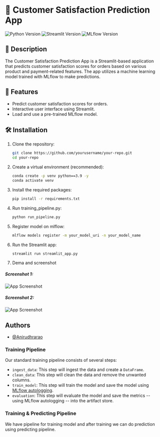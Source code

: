 # 🛒 Customer Satisfaction Prediction App

![Python Version](https://img.shields.io/badge/Python-3.9%2B-blue)
![Streamlit Version](https://img.shields.io/badge/Streamlit-1.25.0%2B-blue)
![MLflow Version](https://img.shields.io/badge/MLflow-2.6.0%2B-blue)

## 📖 Description

The Customer Satisfaction Prediction App is a Streamlit-based application that predicts customer satisfaction scores for orders based on various product and payment-related features. The app utilizes a machine learning model trained with MLflow to make predictions.

## 🚀 Features

- Predict customer satisfaction scores for orders.
- Interactive user interface using Streamlit.
- Load and use a pre-trained MLflow model.

## 🛠️ Installation

1. Clone the repository:

   ```bash
   git clone https://github.com/yourusername/your-repo.git
   cd your-repo

2. Create a virtual environment (recommended):
    
    ```bash
    conda create -p venv python==3.9 -y
    conda activate venv

3. Install the required packages:
    
    ```bash
    pip install -r requirements.txt

4. Run training_pipeline.py:

    ```bash
    python run_pipeline.py

5. Register model on mlflow:

    ```bash
    mlflow models register -m your_model_uri -n your_model_name

6. Run the Streamlit app:

    ```bash
    streamlit run streamlit_app.py
7. Dema and screenshot
##### Screenshot 1:
![App Screenshot](https://github.com/Anirudhrarao/Customer-Satisfaction-Prediction-App/blob/main/Demo/stream.png)
##### Screenshot 2:
![App Screenshot](https://github.com/Anirudhrarao/Customer-Satisfaction-Prediction-App/blob/main/Demo/mlflow.png)

## Authors

- [@Anirudhrarao](https://github.com/Anirudhrarao)


### Training Pipeline

Our standard training pipeline consists of several steps:

- `ingest_data`: This step will ingest the data and create a `DataFrame`.
- `clean_data`: This step will clean the data and remove the unwanted columns.
- `train_model`: This step will train the model and save the model using [MLflow autologging](https://www.mlflow.org/docs/latest/tracking.html).
- `evaluation`: This step will evaluate the model and save the metrics -- using MLflow autologging -- into the artifact store.

### Training & Predicting Pipeline
We have pipeline for training model and after training we can do prediction using predicting pipeline.
